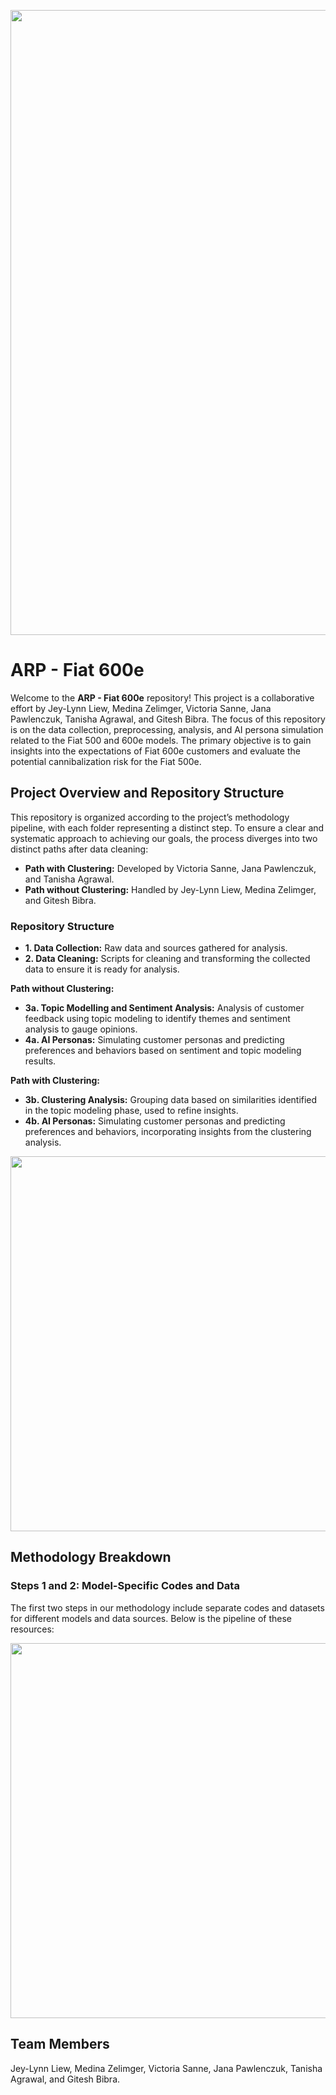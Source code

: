 <p align="center">
  <img src="https://github.com/user-attachments/assets/e40bf7b6-77b1-43c6-9c76-cfbd401c41c0" width="1000" />
</p>

# ARP - Fiat 600e

Welcome to the **ARP - Fiat 600e** repository! This project is a collaborative effort by Jey-Lynn Liew, Medina Zelimger, Victoria Sanne, Jana Pawlenczuk, Tanisha Agrawal, and Gitesh Bibra. The focus of this repository is on the data collection, preprocessing, analysis, and AI persona simulation related to the Fiat 500 and 600e models. The primary objective is to gain insights into the expectations of Fiat 600e customers and evaluate the potential cannibalization risk for the Fiat 500e.

## Project Overview and Repository Structure

This repository is organized according to the project’s methodology pipeline, with each folder representing a distinct step. To ensure a clear and systematic approach to achieving our goals, the process diverges into two distinct paths after data cleaning:

- **Path with Clustering:** Developed by Victoria Sanne, Jana Pawlenczuk, and Tanisha Agrawal.
- **Path without Clustering:** Handled by Jey-Lynn Liew, Medina Zelimger, and Gitesh Bibra.

### Repository Structure

- **1. Data Collection:** Raw data and sources gathered for analysis.
- **2. Data Cleaning:** Scripts for cleaning and transforming the collected data to ensure it is ready for analysis.

**Path without Clustering:**
- **3a. Topic Modelling and Sentiment Analysis:** Analysis of customer feedback using topic modeling to identify themes and sentiment analysis to gauge opinions.
- **4a. AI Personas:** Simulating customer personas and predicting preferences and behaviors based on sentiment and topic modeling results.

**Path with Clustering:**
- **3b. Clustering Analysis:** Grouping data based on similarities identified in the topic modeling phase, used to refine insights.
- **4b. AI Personas:** Simulating customer personas and predicting preferences and behaviors, incorporating insights from the clustering analysis.

<p align="center">
  <img src="https://github.com/user-attachments/files/16753595/ARP-14.pdf" width="600" />
</p>

## Methodology Breakdown

### Steps 1 and 2: Model-Specific Codes and Data

The first two steps in our methodology include separate codes and datasets for different models and data sources. Below is the pipeline of these resources:

<p align="center">
  <img src="https://github.com/user-attachments/assets/3e3bc7b6-2b3a-4105-83ed-6f9d73ad9f72" width="600" />
</p>


## Team Members

Jey-Lynn Liew, Medina Zelimger, Victoria Sanne, Jana Pawlenczuk, Tanisha Agrawal, and Gitesh Bibra.
